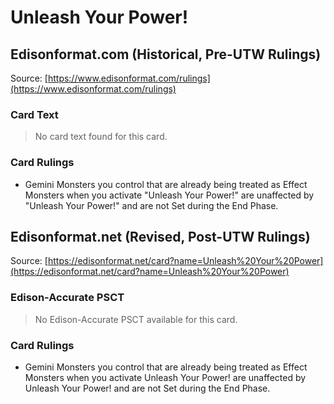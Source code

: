 # Unleash Your Power!

## Edisonformat.com (Historical, Pre-UTW Rulings)

Source: [https://www.edisonformat.com/rulings](https://www.edisonformat.com/rulings)

### Card Text

> No card text found for this card.

### Card Rulings

*   Gemini Monsters you control that are already being treated as Effect Monsters when you activate "Unleash Your Power!" are unaffected by "Unleash Your Power!" and are not Set during the End Phase.

## Edisonformat.net (Revised, Post-UTW Rulings)

Source: [https://edisonformat.net/card?name=Unleash%20Your%20Power](https://edisonformat.net/card?name=Unleash%20Your%20Power)

### Edison-Accurate PSCT

> No Edison-Accurate PSCT available for this card.

### Card Rulings

*   Gemini Monsters you control that are already being treated as Effect Monsters when you activate Unleash Your Power! are unaffected by Unleash Your Power! and are not Set during the End Phase.
            